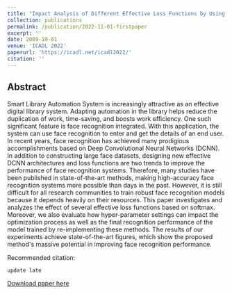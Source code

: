 ```yaml
---
title: "Impact Analysis of Different Effective Loss Functions by Using Deep Convolutional Neural Network for Face Recognition"
collection: publications
permalink: /publication/2022-11-01-firstpaper
excerpt: ''
date: 2009-10-01
venue: 'ICADL 2022'
paperurl: 'https://icadl.net/icadl2022/'
citation: ''
---
```

<h2>Abstract</h2>
Smart Library Automation System is increasingly attractive as an effective digital library system. Adapting automation in the library helps reduce the duplication of work, time-saving, and boosts work efficiency. One such significant feature is face recognition integrated. With this application, the system can use face recognition to enter and get the details of an end user. In recent years, face recognition has achieved many prodigious accomplishments based on Deep Convolutional Neural Networks (DCNN). In addition to constructing large face datasets, designing new effective DCNN architectures and loss functions are two trends to improve the performance of face recognition systems. Therefore, many studies have been published in state-of-the-art methods, making high-accuracy face recognition systems more possible than days in the past. However, it is still difficult for all research communities to train robust face recognition models because it depends heavily on their resources. This paper investigates and analyzes the effect of several effective loss functions based on softmax. Moreover, we also evaluate how hyper-parameter settings can impact the optimization process as well as the final recognition performance of the model trained by re-implementing these methods. The results of our experiments achieve state-of-the-art figures, which show the proposed method's massive potential in improving face recognition performance.      



Recommended citation: 

```
update late
```

[Download paper here](https://icadl.net/icadl2022/)
